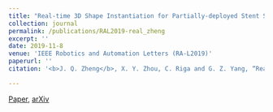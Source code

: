 ```yaml
---
title: "Real-time 3D Shape Instantiation for Partially-deployed Stent Segment from a Single 2D Fluoroscopic Image in Fenestrated Endovascular Aortic Repair"
collection: journal
permalink: /publications/RAL2019-real_zheng
excerpt: ''
date: 2019-11-8
venue: 'IEEE Robotics and Automation Letters (RA-L2019)'
paperurl: ''
citation: '<b>J. Q. Zheng</b>, X. Y. Zhou, C. Riga and G. Z. Yang, “Real-time 3D Shape Instantiation for Partially-deployed Stent Segment from a Single 2D Fluoroscopic Image in Fenestrated Endovascular Aortic Repair”, <i>IEEE Robotics and Automation Letters</i>, pp. 3703-3710, 2019.'

---
```

[Paper](https://ieeexplore.ieee.org/document/8760435), [arXiv](https://arxiv.org/pdf/1902.11089.pdf)
